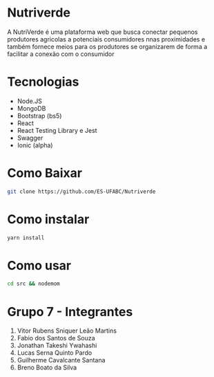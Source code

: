 # Nutriverde

A NutriVerde é uma plataforma web que busca conectar pequenos produtores agricolas a potenciais consumidores nnas proximidades e também fornece meios
para os produtores se organizarem de forma a facilitar a conexão com o consumidor

# Tecnologias
* Node.JS 
* MongoDB 
* Bootstrap (bs5)
* React
* React Testing Library e Jest
* Swagger
* Ionic (alpha)

# Como Baixar 
```sh
git clone https://github.com/ES-UFABC/Nutriverde
```
# Como instalar 

```sh
yarn install 
```

# Como usar 
```sh
cd src && nodemom
```

# Grupo 7 - Integrantes

1. Vitor Rubens Sniquer Leão Martins
1. Fabio dos Santos de Souza
1. Jonathan Takeshi Ywahashi
1. Lucas Serna Quinto Pardo
1. Guilherme Cavalcante Santana
1. Breno Boato da Silva
